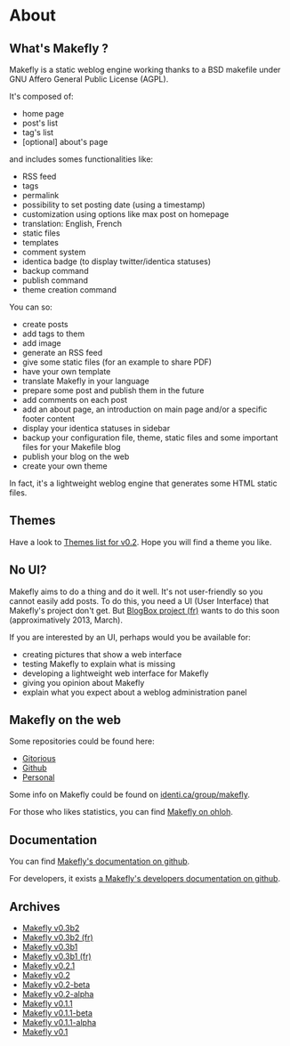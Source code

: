# About

## What's Makefly ?

Makefly is a static weblog engine working thanks to a BSD makefile under GNU Affero General Public License (AGPL).

It's composed of:

* home page
* post's list
* tag's list
* [optional] about's page

and includes somes functionalities like:

* RSS feed
* tags
* permalink
* possibility to set posting date (using a timestamp)
* customization using options like max post on homepage
* translation: English, French
* static files
* templates
* comment system
* identica badge (to display twitter/identica statuses)
* backup command
* publish command
* theme creation command

You can so:

* create posts
* add tags to them
* add image
* generate an RSS feed
* give some static files (for an example to share PDF)
* have your own template
* translate Makefly in your language
* prepare some post and publish them in the future
* add comments on each post
* add an about page, an introduction on main page and/or a specific footer content
* display your identica statuses in sidebar
* backup your configuration file, theme, static files and some important files for your Makefile blog
* publish your blog on the web
* create your own theme

In fact, it's a lightweight weblog engine that generates some HTML static files.

## Themes

Have a look to [Themes list for v0.2](${BLOG_URL}/${POSTDIR_NAME}/theme_list_v0_2.html). Hope you will find a theme you like.

## No UI?

Makefly aims to do a thing and do it well. It's not user-friendly so you cannot easily add posts. To do this, you need a UI (User Interface) that Makefly's project don't get. But [BlogBox project (fr)](http://blogbox.e-mergence.org "Learn more on BlogBox project") wants to do this soon (approximatively 2013, March).

If you are interested by an UI, perhaps would you be available for:

  * creating pictures that show a web interface
  * testing Makefly to explain what is missing
  * developing a lightweight web interface for Makefly
  * giving you opinion about Makefly
  * explain what you expect about a weblog administration panel

## Makefly on the web

Some repositories could be found here:

  * [Gitorious](http://gitorious.org/makefly/ "Read more about Makefly on Gitorious")
  * [Github](https://github.com/blankoworld/makefly "Read more about Makefly on Github")
  * [Personal](http://git.dossmann.net/blogbox/makefly.git/ "My personal repository for Makefly")

Some info on Makefly could be found on [identi.ca/group/makefly](http://identi.ca/group/makefly "Go to makefly's group on Identi.ca").

For those who likes statistics, you can find [Makefly on ohloh](http://www.ohloh.net/p/makefly "Have more stats about Makefly project").

## Documentation

You can find [Makefly's documentation on github](https://github.com/blankoworld/makefly/blob/master/doc/README.md "Learn more about Makefly").

For developers, it exists [a Makefly's developers documentation on github](https://github.com/blankoworld/makefly-devtools/blob/master/doc/DEV.README.md "Learn more about Makefly for developers").

## Archives

  * [Makefly v0.3b2](${BLOG_URL}/makefly_0.3b2.zip)
  * [Makefly v0.3b2 (fr)](${BLOG_URL}/makefly_0.3b2_fr.zip)
  * [Makefly v0.3b1](${BLOG_URL}/makefly_0.3b1.zip)
  * [Makefly v0.3b1 (fr)](${BLOG_URL}/makefly_0.3b1_fr.zip)
  * [Makefly v0.2.1](${BLOG_URL}/makefly_0.2.1.zip)
  * [Makefly v0.2](${BLOG_URL}/makefly_0.2.zip)
  * [Makefly v0.2-beta](${BLOG_URL}/makefly_0.2-beta.zip)
  * [Makefly v0.2-alpha](${BLOG_URL}/makefly_0.2-alpha.zip)
  * [Makefly v0.1.1](${BLOG_URL}/makefly_0.1.1.zip)
  * [Makefly v0.1.1-beta](${BLOG_URL}/makefly_0.1.1-beta.zip)
  * [Makefly v0.1.1-alpha](${BLOG_URL}/makefly_0.1.1-alpha.zip)
  * [Makefly v0.1](${BLOG_URL}/makefly_0.1.zip)
